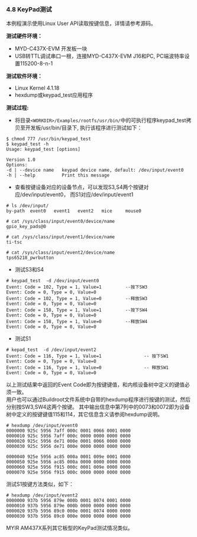 ### 4.8 KeyPad测试

本例程演示使用Linux User API读取按键信息，详情请参考源码。

**测试硬件环境：**

* MYD-C437X-EVM 开发板一块  
* USB转TTL调试串口一根，连接MYD-C437X-EVM J16和PC, PC端波特率设置115200-8-n-1

**测试软件环境：**

* Linux Kernel 4.1.18   
* hexdump或keypad\_test应用程序  

**测试过程:**

* 将目录`<WORKDIR>/Examples/rootfs/usr/bin/`中的可执行程序keypad\_test拷贝至开发板/usr/bin/目录下, 执行该程序进行测试如下：

```
$ chmod 777 /usr/bin/keypad_test
$ keypad_test -h 
Usage: keypad_test [options]

Version 1.0
Options:
-d | --device name   keypad device name, default: /dev/input/event0
-h | --help          Print this message
```

* 查看按键设备对应的设备节点，可以发现S3,S4两个按键对应/dev/input/event0， 而S1对应/dev/input/event1

```
# ls /dev/input/
by-path  event0   event1   event2   mice     mouse0

# cat /sys/class/input/event0/device/name 
gpio_key_pads@0

# cat /sys/class/input/event1/device/name 
ti-tsc

# cat /sys/class/input/event2/device/name 
tps65218_pwrbutton
```

* 测试S3和S4  

```
# keypad_test  -d /dev/input/event0
Event: Code = 102, Type = 1, Value=1         --按下SW3
Event: Code = 0, Type = 0, Value=0
Event: Code = 102, Type = 1, Value=0         --释放SW3
Event: Code = 0, Type = 0, Value=0
Event: Code = 158, Type = 1, Value=1         --按下SW4
Event: Code = 0, Type = 0, Value=0
Event: Code = 158, Type = 1, Value=0         --释放SW4
Event: Code = 0, Type = 0, Value=0
```

* 测试S1  

```
# kepad_test  -d /dev/input/event2
Event: Code = 116, Type = 1, Value=1                -- 按下SW1
Event: Code = 0, Type = 0, Value=0
Event: Code = 116, Type = 1, Value=0                -- 释放SW1
Event: Code = 0, Type = 0, Value=0
```

以上测试结果中返回的Event Code即为按键键值，和内核设备树中定义的键值必须一致。  
用户也可以通过Buildroot文件系统中自带的hexdump程序进行按键的测试，然后分别按SW3,SW4这两个按键。 其中输出信息中第7列中的0073和0072即为设备树中定义的按键键值115和114，其它信息含义请参阅hexdump说明。

```
# hexdump /dev/input/event0
0000000 925c 5956 7aff 000c 0001 0066 0001 0000
0000010 925c 5956 7aff 000c 0000 0000 0000 0000
0000020 925c 5956 de71 000e 0001 0066 0000 0000
0000030 925c 5956 de71 000e 0000 0000 0000 0000

0000040 925e 5956 ac85 000a 0001 009e 0001 0000
0000050 925e 5956 ac85 000a 0000 0000 0000 0000
0000060 925e 5956 f915 000c 0001 009e 0000 0000
0000070 925e 5956 f915 000c 0000 0000 0000 0000
```

测试S1按键方法类似，如下：

```
# hexdump /dev/input/event2
0000000 937b 5956 879e 000b 0001 0074 0001 0000
0000010 937b 5956 879e 000b 0000 0000 0000 0000
0000020 937b 5956 89c0 000e 0001 0074 0000 0000
0000030 937b 5956 89c0 000e 0000 0000 0000 0000
```

MYIR AM437X系列其它板型的KeyPad测试情况类似。

